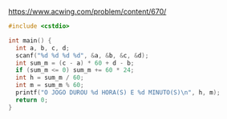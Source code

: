 https://www.acwing.com/problem/content/670/

```c++
#include <cstdio>

int main() {
  int a, b, c, d;
  scanf("%d %d %d %d", &a, &b, &c, &d);
  int sum_m = (c - a) * 60 + d - b;
  if (sum_m <= 0) sum_m += 60 * 24;
  int h = sum_m / 60;
  int m = sum_m % 60;
  printf("O JOGO DUROU %d HORA(S) E %d MINUTO(S)\n", h, m);
  return 0;
}
```
